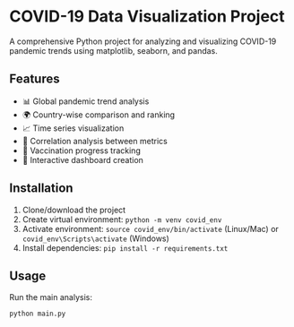 # COVID-19 Data Visualization Project

A comprehensive Python project for analyzing and visualizing COVID-19 pandemic trends using matplotlib, seaborn, and pandas.

## Features

- 📊 Global pandemic trend analysis
- 🌍 Country-wise comparison and ranking
- 📈 Time series visualization
- 🔗 Correlation analysis between metrics
- 💉 Vaccination progress tracking
- 🎯 Interactive dashboard creation

## Installation

1. Clone/download the project
2. Create virtual environment: `python -m venv covid_env`
3. Activate environment: `source covid_env/bin/activate` (Linux/Mac) or `covid_env\Scripts\activate` (Windows)
4. Install dependencies: `pip install -r requirements.txt`

## Usage

Run the main analysis:

```bash
python main.py
```
